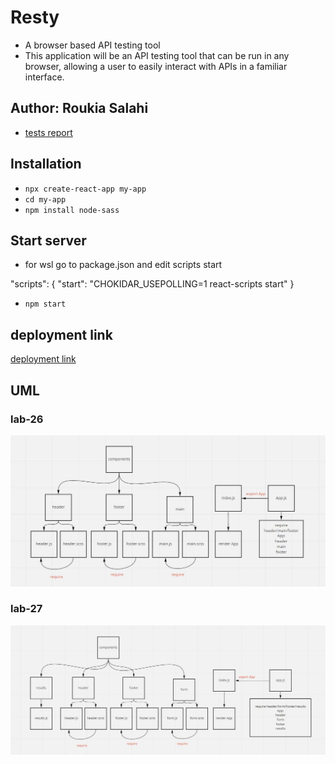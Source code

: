# Resty

- A browser based API testing tool
- This application will be an API testing tool that can be run in any browser, allowing a user to easily interact with APIs in a familiar interface.

## Author: Roukia Salahi

- [tests report](https://github.com/roukia-401-advanced-javascript/resty/actions)

## Installation 

- `npx create-react-app my-app`
- `cd my-app`
- `npm install node-sass` 

## Start server 

- for wsl go to package.json and edit scripts start

"scripts": {
    "start": "CHOKIDAR_USEPOLLING=1 react-scripts start"
}

- `npm start`

## deployment link

[deployment link](https://roukia-401-advanced-javascript.github.io/resty/)


## UML

### lab-26

![UML](/assets/class-26-uml.JPG)

### lab-27

![UML](/assets/class-27-uml.JPG)
